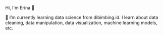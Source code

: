 Hi, I'm Erina 👋

🌱 I’m currently learning data science from dibimbing.id. I learn about data cleaning, data manipulation, data visualization, machine learning models, etc.

<!--
**erinayuniar/ErinaYuniar** is a ✨ _special_ ✨ repository because its `README.md` (this file) appears on your GitHub profile.

Here are some ideas to get you started:

- 🔭 I’m currently working on ...
- 🌱 I’m currently learning data science from dibimbing.id. I learn about data cleaning, data manipulation, data visualization, machine learning models, etc.
- 👯 I’m looking to collaborate on ...
- 🤔 I’m looking for help with ...
- 💬 Ask me about ...
- 📫 How to reach me: ...
- 😄 Pronouns: ...
- ⚡ Fun fact: ...
-->
